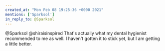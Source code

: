 ```yaml
---
created_at: "Mon Feb 08 19:25:36 +0000 2021"
mentions: ['Sparksol']
in_reply_to: @Sparksol
---
```


@Sparksol @shiraisinspired That's actually what my dental hygienist recommended to me as well. I haven't gotten it to stick yet, but I am getting a little better.